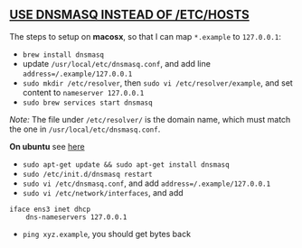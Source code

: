## [USE DNSMASQ INSTEAD OF /ETC/HOSTS](https://www.stevenrombauts.be/2018/01/use-dnsmasq-instead-of-etc-hosts/)

The steps to setup on **macosx**, so that I can map `*.example` to `127.0.0.1`:

* `brew install dnsmasq`
* update `/usr/local/etc/dnsmasq.conf`, and add line `address=/.example/127.0.0.1`
* `sudo mkdir /etc/resolver`, then `sudo vi /etc/resolver/example`, and set content to `nameserver 127.0.0.1`
* `sudo brew services start dnsmasq`

*Note:*
The file under `/etc/resolver/` is the domain name, which must match the one in `/usr/local/etc/dnsmasq.conf`.

**On ubuntu** see [here](https://askubuntu.com/questions/157154/how-do-i-include-lines-in-resolv-conf-that-wont-get-lost-on-reboot)

* `sudo apt-get update && sudo apt-get install dnsmasq`
* `sudo /etc/init.d/dnsmasq restart`
* `sudo vi /etc/dnsmasq.conf`, and add `address=/.example/127.0.0.1`
* `sudo vi /etc/network/interfaces`, and add 
```
iface ens3 inet dhcp
    dns-nameservers 127.0.0.1
```
* `ping xyz.example`, you should get bytes back
